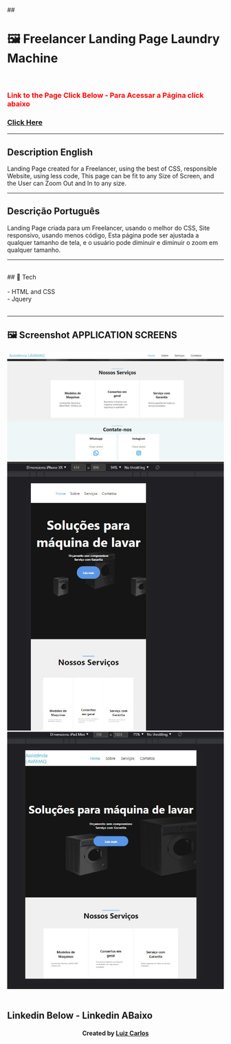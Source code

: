 ﻿﻿﻿## <h1> 🖼 Freelancer Landing Page Laundry Machine</h1> <br/>
<h3  style="color:red;">Link to the Page Click Below - Para Acessar a Página click abaixo<h3>
<a href="https://lewisc99.github.io/freelancer-work-static-landing-page-laundry-machine/Index" target="_blank">Click Here</a>
<br/>
<hr/>

<h2>Description English</h2>
<p> Landing Page created for a Freelancer, using the best of CSS,  responsible Website, using less code,
 This page can be fit to any Size of Screen, and the User can Zoom Out and In to any size.</p>
<hr>
<h2>Descrição Português</h2>
<p> Landing Page criada para um Freelancer,
 usando o melhor do CSS, Site responsivo, usando menos código, 
Esta página pode ser ajustada a qualquer tamanho de tela,
 e o usuário pode diminuir e diminuir o zoom em qualquer tamanho.</p>
<hr>
<br/>
## 🚀 Tech<br/>
<br/>
- HTML and CSS<br/>
- Jquery<br/>
<br/>
<hr>


## 🖼 Screenshot APPLICATION SCREENS <br/>

<img src="imgs/image1.JPG">
<img src="imgs/image2.JPG">
<img src="imgs/image3.JPG">
<br/>
<br/>


## Linkedin Below - Linkedin ABaixo

<h4 align="center">
   Created by   <a href="https://www.linkedin.com/in/luiz-carlos-b50693173/" target="_blank"> Luiz Carlos </a>
</h4>

</html>
